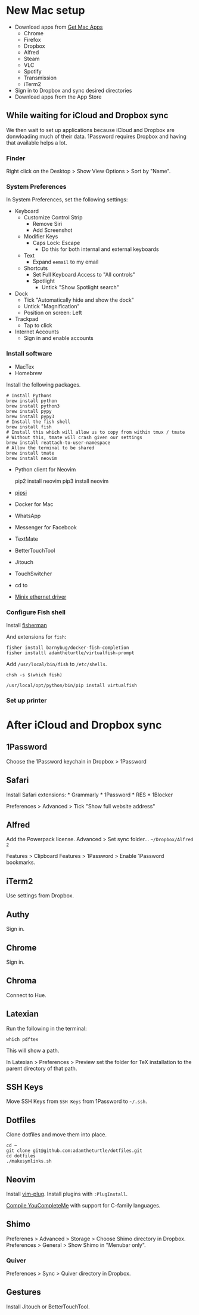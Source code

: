 # New Mac setup

* Download apps from [Get Mac Apps](getmacapps.com)
	* Chrome
	* Firefox
	* Dropbox
	* Alfred
	* Steam
	* VLC
	* Spotify
	* Transmission
	* iTerm2
* Sign in to Dropbox and sync desired directories
* Download apps from the App Store

## While waiting for iCloud and Dropbox sync

We then wait to set up applications because iCloud and Dropbox are donwloading much of their data.
1Password requires Dropbox and having that available helps a lot.

### Finder

Right click on the Desktop > Show View Options > Sort by "Name".

### System Preferences

In System Preferences, set the following settings:

* Keyboard
	* Customize Control Strip
		* Remove Siri
		* Add Screenshot
	* Modifier Keys
		* Caps Lock: Escape
			* Do this for both internal and external keyboards
	* Text
		* Expand `eemail` to my email
	* Shortcuts
		* Set Full Keyboard Access to "All controls"
		* Spotlight
			* Untick "Show Spotlight search"
* Dock
	* Tick "Automatically hide and show the dock"
	* Untick "Magnification"
	* Position on screen: Left
* Trackpad
	* Tap to click
* Internet Accounts
	* Sign in and enable accounts

### Install software

* MacTex
* Homebrew

Install the following packages.

	# Install Pythons
	brew install python
	brew install python3
	brew install pypy
	brew install pypy3
	# Install the fish shell
	brew install fish
	# Install this which will allow us to copy from within tmux / tmate
	# Without this, tmate will crash given our settings
	brew install reattach-to-user-namespace
	# Allow the terminal to be shared
	brew install tmate
	brew install neovim

* Python client for Neovim

	pip2 install neovim
	pip3 install neovim

* [pipsi](https://github.com/mitsuhiko/pipsi)
* Docker for Mac
* WhatsApp
* Messenger for Facebook
* TextMate
* BetterTouchTool
* Jitouch
* TouchSwitcher
* cd to
* [Minix ethernet driver](http://minix.com.hk/downfile/NEO_C_Ethernet_driver.zip)

### Configure Fish shell

Install [fisherman](https://github.com/fisherman/fisherman)

And extensions for `fish`:

	fisher install barnybug/docker-fish-completion
	fisher instaltl adamtheturtle/virtualfish-prompt

Add `/usr/local/bin/fish` to `/etc/shells`.

	chsh -s $(which fish)

	/usr/local/opt/python/bin/pip install virtualfish

### Set up printer

# After iCloud and Dropbox sync

## 1Password

Choose the 1Password keychain in Dropbox > 1Password

## Safari

Install Safari extensions:
	* Grammarly
	* 1Password
	* RES
	* 1Blocker

Preferences > Advanced > Tick "Show full website address"

## Alfred

Add the Powerpack license.
Advanced > Set sync folder... `~/Dropbox/Alfred 2`

Features > Clipboard
Features > 1Password > Enable 1Password bookmarks.

## iTerm2

Use settings from Dropbox.

## Authy

Sign in.

## Chrome

Sign in.

## Chroma

Connect to Hue.

## Latexian

Run the following in the terminal:

	which pdftex

This will show a path.

In Latexian > Preferences > Preview set the folder for TeX installation to the parent directory of that path.

## SSH Keys

Move SSH Keys from `SSH Keys` from 1Password to `~/.ssh`.

## Dotfiles

Clone dotfiles and move them into place.

	cd ~
	git clone git@github.com:adamtheturtle/dotfiles.git
	cd dotfiles
	./makesymlinks.sh
	
## Neovim

Install [vim-plug](https://github.com/junegunn/vim-plug#installation).
Install plugins with `:PlugInstall`.

[Compile YouCompleteMe](https://github.com/Valloric/YouCompleteMe#mac-os-x) with support for C-family languages.

## Shimo

Preferenes > Advanced > Storage > Choose Shimo directory in Dropbox.
Preferences > General > Show Shimo in "Menubar only".

### Quiver

Preferences > Sync > Quiver directory in Dropbox.

## Gestures

Install Jitouch or BetterTouchTool.
